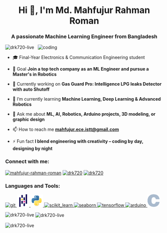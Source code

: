 <h1 align="center">Hi 👋, I'm Md. Mahfujur Rahman Roman</h1>
<h3 align="center">A passionate Machine Learning Engineer from Bangladesh</h3>

<img align="right" alt="coding" width="400" src="https://i.pinimg.com/originals/ed/ec/57/edec57b70e496d6310c0ba533909acb2.gif">

<p align="left"> <img src="https://komarev.com/ghpvc/?username=drk720-live&label=Profile%20views&color=0e75b6&style=flat" alt="drk720-live" /> </p>

- 🎓 Final-Year Electronics & Communication Engineering student

- 🎯 Goal **Join a top tech company as an ML Engineer and pursue a Master's in Robotics**

- 🔭 Currently working on **Gas Guard Pro: Intelligence LPG leaks Detector with auto Shutoff**

- 🌱 I’m currently learning **Machine Learning, Deep Learning & Advanced Robotics**

- 💬 Ask me about **ML, AI, Robotics, Arduino projects, 3D modeling, or graphic design**

- 📫 How to reach me **mahfujur.ece.istt@gmail.com**

- ⚡ Fun fact **I blend engineering with creativity – coding by day, designing by night**

<h3 align="left">Connect with me:</h3>
<p align="left">
<a href="https://linkedin.com/in/mahfujur-rahman-roman" target="blank"><img align="center" src="https://raw.githubusercontent.com/rahuldkjain/github-profile-readme-generator/master/src/images/icons/Social/linked-in-alt.svg" alt="mahfujur-rahman-roman" height="30" width="40" /></a>
<a href="https://kaggle.com/drk720" target="blank"><img align="center" src="https://raw.githubusercontent.com/rahuldkjain/github-profile-readme-generator/master/src/images/icons/Social/kaggle.svg" alt="drk720" height="30" width="40" /></a>
<a href="https://www.behance.net/drk720" target="blank"><img align="center" src="https://raw.githubusercontent.com/rahuldkjain/github-profile-readme-generator/master/src/images/icons/Social/behance.svg" alt="drk720" height="30" width="40" /></a>
</p>

<h3 align="left">Languages and Tools:</h3>
<p align="left">  <a href="https://git-scm.com/" target="_blank" rel="noreferrer"> <img src="https://www.vectorlogo.zone/logos/git-scm/git-scm-icon.svg" alt="git" width="40" height="40"/> </a> <a href="https://pandas.pydata.org/" target="_blank" rel="noreferrer"> <img src="https://raw.githubusercontent.com/devicons/devicon/2ae2a900d2f041da66e950e4d48052658d850630/icons/pandas/pandas-original.svg" alt="pandas" width="40" height="40"/> </a> <!-- <a href="https://postman.com" target="_blank" rel="noreferrer"> <img src="https://www.vectorlogo.zone/logos/getpostman/getpostman-icon.svg" alt="postman" width="40" height="40"/> </a> --> <a href="https://www.python.org" target="_blank" rel="noreferrer"> <img src="https://raw.githubusercontent.com/devicons/devicon/master/icons/python/python-original.svg" alt="python" width="40" height="40"/> </a> <a href="https://scikit-learn.org/" target="_blank" rel="noreferrer"> <img src="https://upload.wikimedia.org/wikipedia/commons/0/05/Scikit_learn_logo_small.svg" alt="scikit_learn" width="40" height="40"/> </a> <a href="https://seaborn.pydata.org/" target="_blank" rel="noreferrer"> <img src="https://seaborn.pydata.org/_images/logo-mark-lightbg.svg" alt="seaborn" width="40" height="40"/> </a> <a href="https://www.tensorflow.org" target="_blank" rel="noreferrer"> <img src="https://www.vectorlogo.zone/logos/tensorflow/tensorflow-icon.svg" alt="tensorflow" width="40" height="40"/> </a> <a href="https://www.arduino.cc/" target="_blank" rel="noreferrer"> <img src="https://cdn.worldvectorlogo.com/logos/arduino-1.svg" alt="arduino" width="40" height="40"/> </a> <a href="https://www.cprogramming.com/" target="_blank" rel="noreferrer"> <img src="https://raw.githubusercontent.com/devicons/devicon/master/icons/c/c-original.svg" alt="c" width="40" height="40"/> </a> </p>

<p><img align="left" src="https://github-readme-stats.vercel.app/api/top-langs?username=drk720-live&show_icons=true&locale=en&layout=compact" alt="drk720-live" /></p>

<p>&nbsp;<img align="center" src="https://github-readme-stats.vercel.app/api?username=drk720-live&show_icons=true&locale=en" alt="drk720-live" /></p>

<p><img align="center" src="https://github-readme-streak-stats.herokuapp.com/?user=drk720-live&" alt="drk720-live" /></p>
